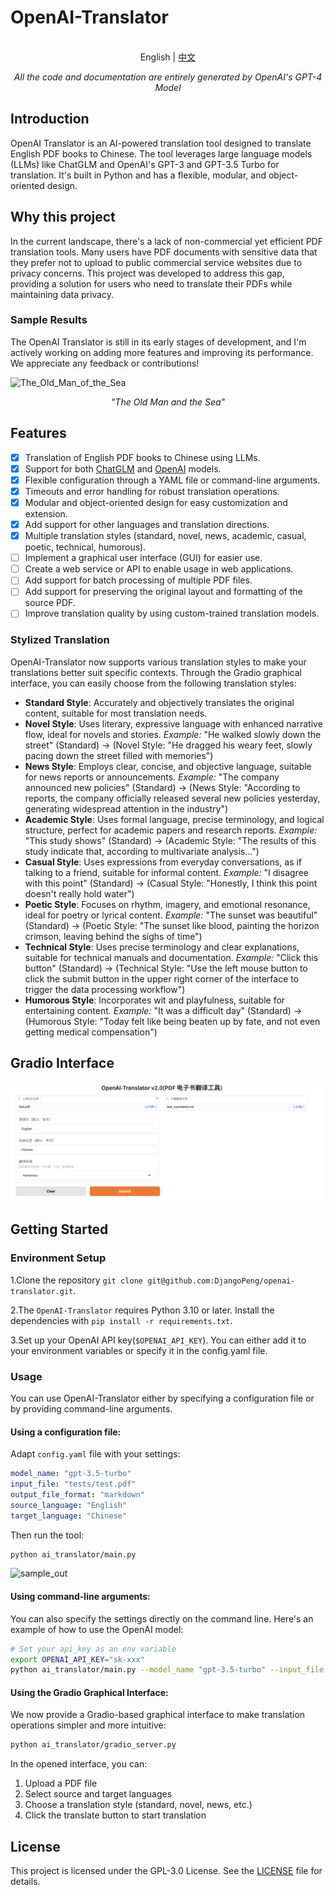 # OpenAI-Translator

<p align="center">
    <br> English | <a href="README-CN.md">中文</a>
</p>
<p align="center">
    <em>All the code and documentation are entirely generated by OpenAI's GPT-4 Model</em>
</p>


## Introduction

OpenAI Translator is an AI-powered translation tool designed to translate English PDF books to Chinese. The tool leverages large language models (LLMs) like ChatGLM and OpenAI's GPT-3 and GPT-3.5 Turbo for translation. It's built in Python and has a flexible, modular, and object-oriented design. 

## Why this project

In the current landscape, there's a lack of non-commercial yet efficient PDF translation tools. Many users have PDF documents with sensitive data that they prefer not to upload to public commercial service websites due to privacy concerns. This project was developed to address this gap, providing a solution for users who need to translate their PDFs while maintaining data privacy.

### Sample Results

The OpenAI Translator is still in its early stages of development, and I'm actively working on adding more features and improving its performance. We appreciate any feedback or contributions!

![The_Old_Man_of_the_Sea](images/sample_image_0.png)

<p align="center">
    <em>"The Old Man and the Sea"</em>
</p>

## Features

- [X] Translation of English PDF books to Chinese using LLMs.
- [X] Support for both [ChatGLM](https://github.com/THUDM/ChatGLM-6B) and [OpenAI](https://platform.openai.com/docs/models) models.
- [X] Flexible configuration through a YAML file or command-line arguments.
- [X] Timeouts and error handling for robust translation operations.
- [X] Modular and object-oriented design for easy customization and extension.
- [x] Add support for other languages and translation directions.
- [X] Multiple translation styles (standard, novel, news, academic, casual, poetic, technical, humorous).
- [ ] Implement a graphical user interface (GUI) for easier use.
- [ ] Create a web service or API to enable usage in web applications.
- [ ] Add support for batch processing of multiple PDF files.
- [ ] Add support for preserving the original layout and formatting of the source PDF.
- [ ] Improve translation quality by using custom-trained translation models.

### Stylized Translation

OpenAI-Translator now supports various translation styles to make your translations better suit specific contexts. Through the Gradio graphical interface, you can easily choose from the following translation styles:

- **Standard Style**: Accurately and objectively translates the original content, suitable for most translation needs.
- **Novel Style**: Uses literary, expressive language with enhanced narrative flow, ideal for novels and stories.
  *Example:* "He walked slowly down the street" (Standard) → (Novel Style: "He dragged his weary feet, slowly pacing down the street filled with memories")
- **News Style**: Employs clear, concise, and objective language, suitable for news reports or announcements.
  *Example:* "The company announced new policies" (Standard) → (News Style: "According to reports, the company officially released several new policies yesterday, generating widespread attention in the industry")
- **Academic Style**: Uses formal language, precise terminology, and logical structure, perfect for academic papers and research reports.
  *Example:* "This study shows" (Standard) → (Academic Style: "The results of this study indicate that, according to multivariate analysis...")
- **Casual Style**: Uses expressions from everyday conversations, as if talking to a friend, suitable for informal content.
  *Example:* "I disagree with this point" (Standard) → (Casual Style: "Honestly, I think this point doesn't really hold water")
- **Poetic Style**: Focuses on rhythm, imagery, and emotional resonance, ideal for poetry or lyrical content.
  *Example:* "The sunset was beautiful" (Standard) → (Poetic Style: "The sunset like blood, painting the horizon crimson, leaving behind the sighs of time")
- **Technical Style**: Uses precise terminology and clear explanations, suitable for technical manuals and documentation.
  *Example:* "Click this button" (Standard) → (Technical Style: "Use the left mouse button to click the submit button in the upper right corner of the interface to trigger the data processing workflow")
- **Humorous Style**: Incorporates wit and playfulness, suitable for entertaining content.
  *Example:* "It was a difficult day" (Standard) → (Humorous Style: "Today felt like being beaten up by fate, and not even getting medical compensation")

## Gradio Interface

![Gradio Interface](images/gradio_1.png)

## Getting Started

### Environment Setup

1.Clone the repository `git clone git@github.com:DjangoPeng/openai-translator.git`.

2.The `OpenAI-Translator` requires Python 3.10 or later. Install the dependencies with `pip install -r requirements.txt`.

3.Set up your OpenAI API key(`$OPENAI_API_KEY`). You can either add it to your environment variables or specify it in the config.yaml file.

### Usage

You can use OpenAI-Translator either by specifying a configuration file or by providing command-line arguments.

#### Using a configuration file:

Adapt `config.yaml` file with your settings:

```yaml
model_name: "gpt-3.5-turbo"
input_file: "tests/test.pdf"
output_file_format: "markdown"
source_language: "English"
target_language: "Chinese"
```

Then run the tool:

```bash
python ai_translator/main.py
```

![sample_out](images/sample_image_1.png)

#### Using command-line arguments:

You can also specify the settings directly on the command line. Here's an example of how to use the OpenAI model:

```bash
# Set your api_key as an env variable
export OPENAI_API_KEY="sk-xxx"
python ai_translator/main.py --model_name "gpt-3.5-turbo" --input_file "your_input.pdf" --output_file_format "markdown" --source_language "English" --target_language "Chinese"
```

#### Using the Gradio Graphical Interface:

We now provide a Gradio-based graphical interface to make translation operations simpler and more intuitive:

```bash
python ai_translator/gradio_server.py
```

In the opened interface, you can:
1. Upload a PDF file
2. Select source and target languages
3. Choose a translation style (standard, novel, news, etc.)
4. Click the translate button to start translation

## License

This project is licensed under the GPL-3.0 License. See the [LICENSE](LICENSE) file for details.
